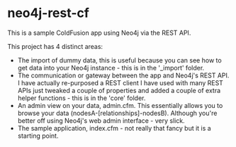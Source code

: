 neo4j-rest-cf
=============

This is a sample ColdFusion app using Neo4j via the REST API.

This project has 4 distinct areas:
* The import of dummy data, this is useful because you can see how to get data into your Neo4j instance - this is in the '_import' folder.
* The communication or gateway between the app and Neo4j's REST API. I have actually re-purposed a REST client I have used with many REST APIs just tweaked a couple of properties and added a couple of extra helper functions - this is in the 'core' folder.
* An admin view on your data, admin.cfm. This essentially allows you to browse your data (nodesA-[relationships]-nodesB). Although you're better off using Neo4j's web admin interface - very slick.
* The sample application, index.cfm - not really that fancy but it is a starting point.


 
